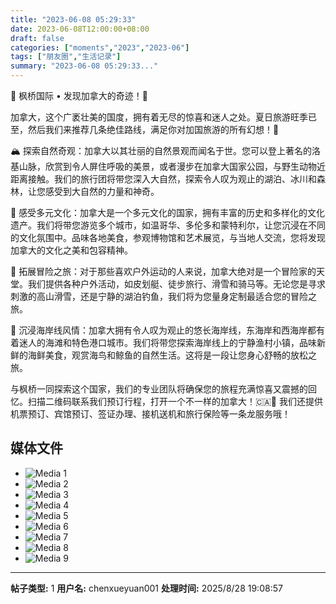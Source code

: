 ```yaml
---
title: "2023-06-08 05:29:33"
date: 2023-06-08T12:00:00+08:00
draft: false
categories: ["moments","2023","2023-06"]
tags: ["朋友圈","生活记录"]
summary: "2023-06-08 05:29:33..."
---
```


🍁 枫桥国际 • 发现加拿大的奇迹！🍁

加拿大，这个广袤壮美的国度，拥有着无尽的惊喜和迷人之处。夏日旅游旺季已至，然后我们来推荐几条绝佳路线，满足你对加国旅游的所有幻想！🥰

🏔 探索自然奇观：加拿大以其壮丽的自然景观而闻名于世。您可以登上著名的洛基山脉，欣赏到令人屏住呼吸的美景，或者漫步在加拿大国家公园，与野生动物近距离接触。我们的旅行团将带您深入大自然，探索令人叹为观止的湖泊、冰川和森林，让您感受到大自然的力量和神奇。

🌆 感受多元文化：加拿大是一个多元文化的国家，拥有丰富的历史和多样化的文化遗产。我们将带您游览多个城市，如温哥华、多伦多和蒙特利尔，让您沉浸在不同的文化氛围中。品味各地美食，参观博物馆和艺术展览，与当地人交流，您将发现加拿大的文化之美和包容精神。

🛶 拓展冒险之旅：对于那些喜欢户外运动的人来说，加拿大绝对是一个冒险家的天堂。我们提供各种户外活动，如皮划艇、徒步旅行、滑雪和骑马等。无论您是寻求刺激的高山滑雪，还是宁静的湖泊钓鱼，我们将为您量身定制最适合您的冒险之旅。

🌊 沉浸海岸线风情：加拿大拥有令人叹为观止的悠长海岸线，东海岸和西海岸都有着迷人的海滩和特色港口城市。我们将带您探索海岸线上的宁静渔村小镇，品味新鲜的海鲜美食，观赏海鸟和鲸鱼的自然生活。这将是一段让您身心舒畅的放松之旅。

与枫桥一同探索这个国家，我们的专业团队将确保您的旅程充满惊喜又震撼的回忆。扫描二维码联系我们预订行程，打开一个不一样的加拿大！🇨🇦
​
​🛫 我们还提供机票预订、宾馆预订、签证办理、接机送机和旅行保险等一条龙服务哦！

## 媒体文件

- ![Media 1](/Moments/photos/2023-06-08/202306080529330.jpg)
- ![Media 2](/Moments/photos/2023-06-08/202306080529331.jpg)
- ![Media 3](/Moments/photos/2023-06-08/202306080529332.jpg)
- ![Media 4](/Moments/photos/2023-06-08/202306080529333.jpg)
- ![Media 5](/Moments/photos/2023-06-08/202306080529334.jpg)
- ![Media 6](/Moments/photos/2023-06-08/202306080529335.jpg)
- ![Media 7](/Moments/photos/2023-06-08/202306080529336.jpg)
- ![Media 8](/Moments/photos/2023-06-08/202306080529337.jpg)
- ![Media 9](/Moments/photos/2023-06-08/202306080529338.jpg)

---

**帖子类型:** 1
**用户名:** chenxueyuan001
**处理时间:** 2025/8/28 19:08:57